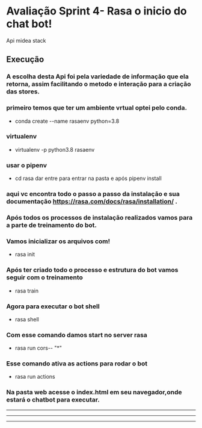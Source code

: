 # Avaliação Sprint 4- Rasa o inicio do chat bot!

Api midea stack

## Execução

### A escolha desta Api foi pela variedade de informação que ela retorna, assim facilitando o metodo e interação para a criação das stores.

### primeiro temos que ter um ambiente vrtual optei pelo conda.

- conda create --name rasaenv python=3.8

### virtualenv

- virtualenv -p python3.8 rasaenv

### usar o pipenv

- cd rasa dar entre para entrar na pasta e após pipenv install

### aqui vc encontra todo o passo a passo da instalação e sua documentação https://rasa.com/docs/rasa/installation/ .

### Após todos os processos de instalação realizados vamos para a parte de treinamento do bot.

### Vamos inicializar os arquivos com!

- rasa init

### Após ter criado todo o processo e estrutura do bot vamos seguir com o treinamento

- rasa train

### Agora para executar o bot shell

- rasa shell

### Com esse comando damos start no server rasa

- rasa run cors-- "*"

### Esse comando ativa as actions para rodar o bot

- rasa run actions

### Na pasta web acesse o index.html em seu navegador,onde estará o chatbot para executar.

---





---
---
